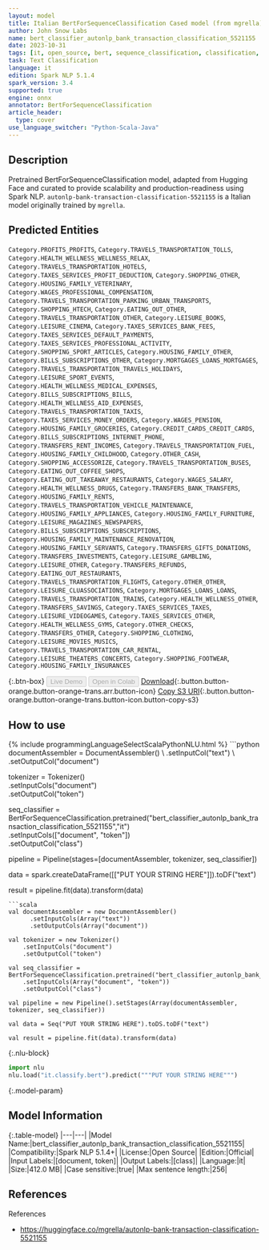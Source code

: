 ```yaml
---
layout: model
title: Italian BertForSequenceClassification Cased model (from mgrella)
author: John Snow Labs
name: bert_classifier_autonlp_bank_transaction_classification_5521155
date: 2023-10-31
tags: [it, open_source, bert, sequence_classification, classification, onnx]
task: Text Classification
language: it
edition: Spark NLP 5.1.4
spark_version: 3.4
supported: true
engine: onnx
annotator: BertForSequenceClassification
article_header:
  type: cover
use_language_switcher: "Python-Scala-Java"
---
```


## Description

Pretrained BertForSequenceClassification model, adapted from Hugging Face and curated to provide scalability and production-readiness using Spark NLP. `autonlp-bank-transaction-classification-5521155` is a Italian model originally trained by `mgrella`.

## Predicted Entities

`Category.PROFITS_PROFITS`, `Category.TRAVELS_TRANSPORTATION_TOLLS`, `Category.HEALTH_WELLNESS_WELLNESS_RELAX`, `Category.TRAVELS_TRANSPORTATION_HOTELS`, `Category.TAXES_SERVICES_PROFIT_DEDUCTION`, `Category.SHOPPING_OTHER`, `Category.HOUSING_FAMILY_VETERINARY`, `Category.WAGES_PROFESSIONAL_COMPENSATION`, `Category.TRAVELS_TRANSPORTATION_PARKING_URBAN_TRANSPORTS`, `Category.SHOPPING_HTECH`, `Category.EATING_OUT_OTHER`, `Category.TRAVELS_TRANSPORTATION_OTHER`, `Category.LEISURE_BOOKS`, `Category.LEISURE_CINEMA`, `Category.TAXES_SERVICES_BANK_FEES`, `Category.TAXES_SERVICES_DEFAULT_PAYMENTS`, `Category.TAXES_SERVICES_PROFESSIONAL_ACTIVITY`, `Category.SHOPPING_SPORT_ARTICLES`, `Category.HOUSING_FAMILY_OTHER`, `Category.BILLS_SUBSCRIPTIONS_OTHER`, `Category.MORTGAGES_LOANS_MORTGAGES`, `Category.TRAVELS_TRANSPORTATION_TRAVELS_HOLIDAYS`, `Category.LEISURE_SPORT_EVENTS`, `Category.HEALTH_WELLNESS_MEDICAL_EXPENSES`, `Category.BILLS_SUBSCRIPTIONS_BILLS`, `Category.HEALTH_WELLNESS_AID_EXPENSES`, `Category.TRAVELS_TRANSPORTATION_TAXIS`, `Category.TAXES_SERVICES_MONEY_ORDERS`, `Category.WAGES_PENSION`, `Category.HOUSING_FAMILY_GROCERIES`, `Category.CREDIT_CARDS_CREDIT_CARDS`, `Category.BILLS_SUBSCRIPTIONS_INTERNET_PHONE`, `Category.TRANSFERS_RENT_INCOMES`, `Category.TRAVELS_TRANSPORTATION_FUEL`, `Category.HOUSING_FAMILY_CHILDHOOD`, `Category.OTHER_CASH`, `Category.SHOPPING_ACCESSORIZE`, `Category.TRAVELS_TRANSPORTATION_BUSES`, `Category.EATING_OUT_COFFEE_SHOPS`, `Category.EATING_OUT_TAKEAWAY_RESTAURANTS`, `Category.WAGES_SALARY`, `Category.HEALTH_WELLNESS_DRUGS`, `Category.TRANSFERS_BANK_TRANSFERS`, `Category.HOUSING_FAMILY_RENTS`, `Category.TRAVELS_TRANSPORTATION_VEHICLE_MAINTENANCE`, `Category.HOUSING_FAMILY_APPLIANCES`, `Category.HOUSING_FAMILY_FURNITURE`, `Category.LEISURE_MAGAZINES_NEWSPAPERS`, `Category.BILLS_SUBSCRIPTIONS_SUBSCRIPTIONS`, `Category.HOUSING_FAMILY_MAINTENANCE_RENOVATION`, `Category.HOUSING_FAMILY_SERVANTS`, `Category.TRANSFERS_GIFTS_DONATIONS`, `Category.TRANSFERS_INVESTMENTS`, `Category.LEISURE_GAMBLING`, `Category.LEISURE_OTHER`, `Category.TRANSFERS_REFUNDS`, `Category.EATING_OUT_RESTAURANTS`, `Category.TRAVELS_TRANSPORTATION_FLIGHTS`, `Category.OTHER_OTHER`, `Category.LEISURE_CLUASSOCIATIONS`, `Category.MORTGAGES_LOANS_LOANS`, `Category.TRAVELS_TRANSPORTATION_TRAINS`, `Category.HEALTH_WELLNESS_OTHER`, `Category.TRANSFERS_SAVINGS`, `Category.TAXES_SERVICES_TAXES`, `Category.LEISURE_VIDEOGAMES`, `Category.TAXES_SERVICES_OTHER`, `Category.HEALTH_WELLNESS_GYMS`, `Category.OTHER_CHECKS`, `Category.TRANSFERS_OTHER`, `Category.SHOPPING_CLOTHING`, `Category.LEISURE_MOVIES_MUSICS`, `Category.TRAVELS_TRANSPORTATION_CAR_RENTAL`, `Category.LEISURE_THEATERS_CONCERTS`, `Category.SHOPPING_FOOTWEAR`, `Category.HOUSING_FAMILY_INSURANCES`

{:.btn-box}
<button class="button button-orange" disabled>Live Demo</button>
<button class="button button-orange" disabled>Open in Colab</button>
[Download](https://s3.amazonaws.com/auxdata.johnsnowlabs.com/public/models/bert_classifier_autonlp_bank_transaction_classification_5521155_it_5.1.4_3.4_1698785362376.zip){:.button.button-orange.button-orange-trans.arr.button-icon}
[Copy S3 URI](s3://auxdata.johnsnowlabs.com/public/models/bert_classifier_autonlp_bank_transaction_classification_5521155_it_5.1.4_3.4_1698785362376.zip){:.button.button-orange.button-orange-trans.button-icon.button-copy-s3}

## How to use



<div class="tabs-box" markdown="1">
{% include programmingLanguageSelectScalaPythonNLU.html %}
```python
documentAssembler = DocumentAssembler() \
    .setInputCol("text") \
    .setOutputCol("document")

tokenizer = Tokenizer() \
    .setInputCols("document") \
    .setOutputCol("token")

seq_classifier = BertForSequenceClassification.pretrained("bert_classifier_autonlp_bank_transaction_classification_5521155","it") \
    .setInputCols(["document", "token"]) \
    .setOutputCol("class")

pipeline = Pipeline(stages=[documentAssembler, tokenizer, seq_classifier])

data = spark.createDataFrame([["PUT YOUR STRING HERE"]]).toDF("text")

result = pipeline.fit(data).transform(data)
```
```scala
val documentAssembler = new DocumentAssembler()
      .setInputCols(Array("text"))
      .setOutputCols(Array("document"))

val tokenizer = new Tokenizer()
    .setInputCols("document")
    .setOutputCol("token")

val seq_classifier = BertForSequenceClassification.pretrained("bert_classifier_autonlp_bank_transaction_classification_5521155","it")
    .setInputCols(Array("document", "token"))
    .setOutputCol("class")

val pipeline = new Pipeline().setStages(Array(documentAssembler, tokenizer, seq_classifier))

val data = Seq("PUT YOUR STRING HERE").toDS.toDF("text")

val result = pipeline.fit(data).transform(data)
```

{:.nlu-block}
```python
import nlu
nlu.load("it.classify.bert").predict("""PUT YOUR STRING HERE""")
```
</div>

{:.model-param}
## Model Information

{:.table-model}
|---|---|
|Model Name:|bert_classifier_autonlp_bank_transaction_classification_5521155|
|Compatibility:|Spark NLP 5.1.4+|
|License:|Open Source|
|Edition:|Official|
|Input Labels:|[document, token]|
|Output Labels:|[class]|
|Language:|it|
|Size:|412.0 MB|
|Case sensitive:|true|
|Max sentence length:|256|

## References

References

- https://huggingface.co/mgrella/autonlp-bank-transaction-classification-5521155